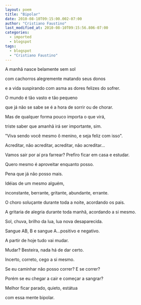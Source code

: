```yaml
---
layout: poem
title: "Bipolar"
date: 2010-08-10T09:15:00.002-07:00
author: "Cristiano Faustino"
last_modified_at: 2010-08-10T09:15:56.806-07:00
categories:
  - imported
  - blogspot
tags:
  - blogspot
  - "Cristiano Faustino"
---
```


A manhã nasce belamente sem sol 

com cachorros alegremente matando seus donos

e a vida suspirando com asma as dores felizes do sofrer.

O mundo é tão vasto e tão pequeno

que já não se sabe se é a hora de sorrir ou de chorar.

Mas de qualquer forma pouco importa o que virá,

triste saber que amanhã irá ser importante, sim.

"Viva sendo você mesmo ô menino, e seja feliz com isso".

Acreditar, não acreditar, acreditar, não acreditar...

Vamos sair por aí pra farrear? Prefiro ficar em casa e estudar.

Quero mesmo é aproveitar enquanto posso.

Pena que já não posso mais.

Idéias de um mesmo alguém,

inconstante, berrante, gritante, abundante, errante.

O choro soluçante durante toda a noite, acordando os pais.

A gritaria de alegria durante toda manhã, acordando a si mesmo.

Sol, chuva, brilho da lua, lua nova desaparecida.

Sangue AB, B e sangue A...positivo e negativo.

A partir de hoje tudo vai mudar.

Mudar? Besteira, nada há de dar certo.

Incerto, correto, cego a si mesmo.

Se eu caminhar não posso correr? E se correr?

Porém se eu chegar a cair e começar a sangrar?

Melhor ficar parado, quieto, estátua

com essa mente bipolar.